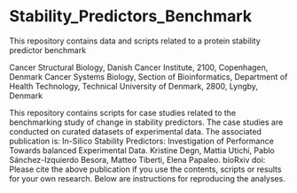 # Stability_Predictors_Benchmark
This repository contains data and scripts related to a protein stability predictor benchmark

Cancer Structural Biology, Danish Cancer Institute, 2100, Copenhagen, Denmark
Cancer Systems Biology, Section of Bioinformatics, Department of Health Technology, Technical University of Denmark, 2800, Lyngby, Denmark

This repository contains scripts for case studies related to the benchmarking study of change in stability predictors. The case studies are conducted on curated datasets of experimental data. The associated publication is: In-Silico Stability Predictors: Investigation of Performance Towards balanced Experimental Data. Kristine Degn, Mattia Utichi, Pablo Sánchez-Izquierdo Besora, Matteo Tiberti, Elena Papaleo. bioRxiv doi: 
Please cite the above publication if you use the contents, scripts or results for your own research.
Below are instructions for reproducing the analyses.


